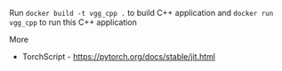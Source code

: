 Run `docker build -t vgg_cpp .` to build C++ application and `docker run vgg_cpp` to run this C++ application

More

* TorchScript - https://pytorch.org/docs/stable/jit.html
